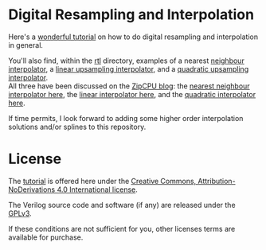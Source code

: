 # Digital Resampling and Interpolation

Here's a [wonderful
tutorial](https://github.com/ZipCPU/interpolation/raw/master/tutorial.pdf)
on how to do digital resampling and interpolation in general.

You'll also find, within the [rtl](rtl/) directory, examples of a nearest
[neighbour interpolator](rtl/nearest-neighbor/simpleinterp.v), a
[linear upsampling interpolator](rtl/lininterp/lininterp.v),
and a [quadratic upsampling interpolator](rtl/quadinterp/quadinterp.v).  
All three have been discussed on the [ZipCPU blog](http://zipcpu.com):
the [nearest neighbour interpolator
here](http://zipcpu.com/dsp/2017/06/06/simple-interpolator.html),
the [linear interpolator
here](http://zipcpu.com/dsp/2017/07/29/series-linear-interpolation.html),
and the [quadratic interpolator
here](http://zipcpu.com/dsp/2018/03/30/quadratic.html).

If time permits, I look forward to adding some higher order
interpolation solutions and/or splines to this repository.

# License

The [tutorial](tutorial.pdf) is offered here under the [Creative Commons,
Attribution-NoDerivations 4.0 International
license](https://creativecommons.org/licenses/by-nd/4.0/legalcode).

The Verilog source code and software (if any) are released under the
[GPLv3](https://www.gnu.org/licenses/gpl-3.0.en.html).

If these conditions are not sufficient for you, other licenses terms are
available for purchase.
